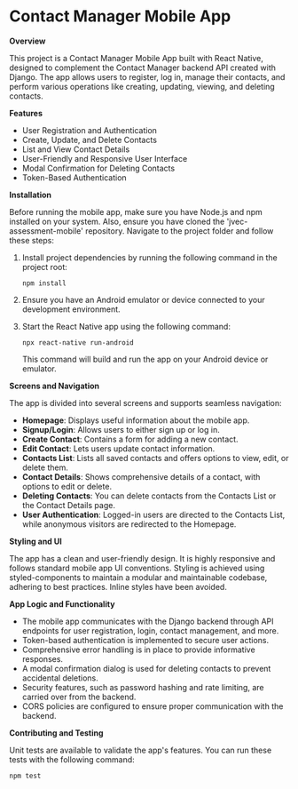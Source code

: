 # Contact Manager Mobile App

**Overview**

This project is a Contact Manager Mobile App built with React Native, designed to complement the Contact Manager backend API created with Django. The app allows users to register, log in, manage their contacts, and perform various operations like creating, updating, viewing, and deleting contacts.

**Features**

- User Registration and Authentication
- Create, Update, and Delete Contacts
- List and View Contact Details
- User-Friendly and Responsive User Interface
- Modal Confirmation for Deleting Contacts
- Token-Based Authentication

**Installation**

Before running the mobile app, make sure you have Node.js and npm installed on your system. Also, ensure you have cloned the 'jvec-assessment-mobile' repository. Navigate to the project folder and follow these steps:

1. Install project dependencies by running the following command in the project root:

   ```
   npm install
   ```

2. Ensure you have an Android emulator or device connected to your development environment.

3. Start the React Native app using the following command:

   ```
   npx react-native run-android
   ```

   This command will build and run the app on your Android device or emulator.

**Screens and Navigation**

The app is divided into several screens and supports seamless navigation:

- **Homepage**: Displays useful information about the mobile app.
- **Signup/Login**: Allows users to either sign up or log in.
- **Create Contact**: Contains a form for adding a new contact.
- **Edit Contact**: Lets users update contact information.
- **Contacts List**: Lists all saved contacts and offers options to view, edit, or delete them.
- **Contact Details**: Shows comprehensive details of a contact, with options to edit or delete.
- **Deleting Contacts**: You can delete contacts from the Contacts List or the Contact Details page.
- **User Authentication**: Logged-in users are directed to the Contacts List, while anonymous visitors are redirected to the Homepage.

**Styling and UI**

The app has a clean and user-friendly design. It is highly responsive and follows standard mobile app UI conventions. Styling is achieved using styled-components to maintain a modular and maintainable codebase, adhering to best practices. Inline styles have been avoided.

**App Logic and Functionality**

- The mobile app communicates with the Django backend through API endpoints for user registration, login, contact management, and more.
- Token-based authentication is implemented to secure user actions.
- Comprehensive error handling is in place to provide informative responses.
- A modal confirmation dialog is used for deleting contacts to prevent accidental deletions.
- Security features, such as password hashing and rate limiting, are carried over from the backend.
- CORS policies are configured to ensure proper communication with the backend.

**Contributing and Testing**

Unit tests are available to validate the app's features. You can run these tests with the following command:

```
npm test
```
